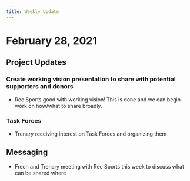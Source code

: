 ```yaml
---
title: Weekly Update
---
```

# February 28, 2021

## Project Updates
### Create working vision presentation to share with potential supporters and donors
- Rec Sports good with working vision! This is done and we can begin work on how/what to share broadly.

### Task Forces
- Trenary receiving interest on Task Forces and organizing them

## Messaging
- Frech and Trenary meeting with Rec Sports this week to discuss what can be shared where
